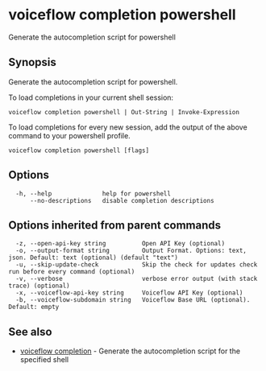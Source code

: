 # voiceflow completion powershell

Generate the autocompletion script for powershell

## Synopsis

Generate the autocompletion script for powershell.

To load completions in your current shell session:

	voiceflow completion powershell | Out-String | Invoke-Expression

To load completions for every new session, add the output of the above command
to your powershell profile.


```
voiceflow completion powershell [flags]
```

## Options

```
  -h, --help              help for powershell
      --no-descriptions   disable completion descriptions
```

## Options inherited from parent commands

```
  -z, --open-api-key string          Open API Key (optional)
  -o, --output-format string         Output Format. Options: text, json. Default: text (optional) (default "text")
  -u, --skip-update-check            Skip the check for updates check run before every command (optional)
  -v, --verbose                      verbose error output (with stack trace) (optional)
  -x, --voiceflow-api-key string     Voiceflow API Key (optional)
  -b, --voiceflow-subdomain string   Voiceflow Base URL (optional). Default: empty
```

## See also

* [voiceflow completion](/cmd/voiceflow_completion/)	 - Generate the autocompletion script for the specified shell

